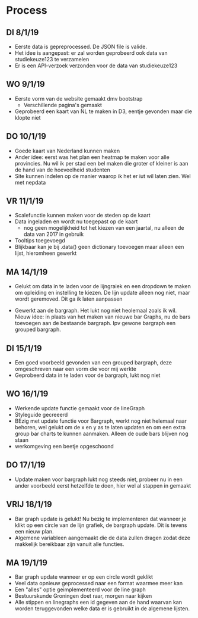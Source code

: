 # Process

## DI 8/1/19
* Eerste data is gepreprocessed. De JSON file is valide.
* Het idee is aangepast: er zal worden geprobeerd ook data van studiekeuze123 te
verzamelen
* Er is een API-verzoek verzonden voor de data van studiekeuze123

## WO 9/1/19
* Eerste vorm van de website gemaakt dmv bootstrap
  * Verschillende pagina's gemaakt
* Geprobeerd een kaart van NL te maken in D3, eentje gevonden maar die klopte niet

## DO 10/1/19
* Goede kaart van Nederland kunnen maken
* Ander idee: eerst was het plan een heatmap te maken voor alle provincies. Nu
  wil ik per stad een bel maken die groter of kleiner is aan de hand van de hoeveelheid
  studenten
* Site kunnen indelen op de manier waarop ik het er iut wil laten zien. Wel met
  nepdata

## VR 11/1/19
* Scalefunctie kunnen maken voor de steden op de kaart
* Data ingeladen en wordt nu toegepast op de kaart
  * nog geen mogelijkheid tot het kiezen van een jaartal, nu alleen de data van
    2017 in gebruik
* Tooltips toegevoegd
* Blijkbaar kan je bij .data() geen dictionary toevoegen maar alleen een lijst,
  hieromheen gewerkt

## MA 14/1/19
* Gelukt om data in te laden voor de lijngraiek en een dropdown te maken om
  opleiding en instelling te kiezen. De lijn update alleen nog niet, maar
  wordt geremoved. Dit ga ik laten aanpassen

* Gewerkt aan de bargraph. Het lukt nog niet heolemaal zoals ik wil.
  Nieuw idee: in plaats van het maken van nieuwe bar Graphs,
  nu de bars toevoegen aan de bestaande bargraph. Ipv gewone bargraph een grouped
  bargraph.


## DI 15/1/19
* Een goed voorbeeld gevonden van een grouped bargraph, deze omgeschreven
  naar een vorm die voor mij werkte
* Geprobeerd data in te laden voor de bargraph, lukt nog niet

## WO 16/1/19
* Werkende update functie gemaakt voor de lineGraph
* Styleguide gecreeerd
* BEzig met update functie voor Bargraph, werkt nog niet helemaal naar behoren,
  wel gelukt om de x en y as te laten updaten en om een extra group bar charts
  te kunnen aanmaken. Alleen de oude bars blijven nog staan  
* werkomgeving een beetje opgeschoond


## DO 17/1/19
* Update maken voor bargraph lukt nog steeds niet, probeer nu in een ander voorbeeld
  eerst hetzelfde te doen, hier wel al stappen in gemaakt

## VRIJ 18/1/19
* Bar graph update is gelukt! Nu bezig te implementeren dat wanneer je klikt op een circle
van de lijn grafiek, de bargraph update. Dit is tevens een nieuw plan.
* Algemene variableen aangemaakt die de data zullen dragen zodat deze makkelijk bereikbaar
zijn vanuit alle functies.

## MA 19/1/19
* Bar graph update wanneer er op een circle wordt geklikt
* Veel data opnieuw geprocessed naar een format waarmee meer kan
* Een "alles" optie geimplementeerd voor de line graph
* Bestuurskunde Groningen doet raar, morgen naar kijken
* Alle stippen en linegraphs een id gegeven aan de hand waarvan kan worden teruggevonden
  welke data er is gebruikt in de algemene lijsten.
  
